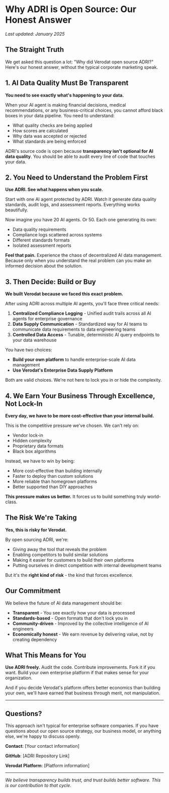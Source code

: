 # Why ADRI is Open Source: Our Honest Answer

*Last updated: January 2025*

## The Straight Truth

We get asked this question a lot: "Why did Verodat open source ADRI?" Here's our honest answer, without the typical corporate marketing speak.

## 1. AI Data Quality Must Be Transparent

**You need to see exactly what's happening to your data.**

When your AI agent is making financial decisions, medical recommendations, or any business-critical choices, you cannot afford black boxes in your data pipeline. You need to understand:

- What quality checks are being applied
- How scores are calculated
- Why data was accepted or rejected
- What standards are being enforced

ADRI's source code is open because **transparency isn't optional for AI data quality**. You should be able to audit every line of code that touches your data.

## 2. You Need to Understand the Problem First

**Use ADRI. See what happens when you scale.**

Start with one AI agent protected by ADRI. Watch it generate data quality standards, audit logs, and assessment reports. Everything works beautifully.

Now imagine you have 20 AI agents. Or 50. Each one generating its own:
- Data quality requirements
- Compliance logs scattered across systems
- Different standards formats
- Isolated assessment reports

**Feel that pain.** Experience the chaos of decentralized AI data management. Because only when you understand the real problem can you make an informed decision about the solution.

## 3. Then Decide: Build or Buy

**We built Verodat because we faced this exact problem.**

After using ADRI across multiple AI agents, you'll face three critical needs:

1. **Centralized Compliance Logging** - Unified audit trails across all AI agents for enterprise governance
2. **Data Supply Communication** - Standardized way for AI teams to communicate data requirements to data engineering teams
3. **Controlled Data Access** - Tunable, deterministic AI query endpoints to your data warehouse

You have two choices:
- **Build your own platform** to handle enterprise-scale AI data management
- **Use Verodat's Enterprise Data Supply Platform**

Both are valid choices. We're not here to lock you in or hide the complexity.

## 4. We Earn Your Business Through Excellence, Not Lock-In

**Every day, we have to be more cost-effective than your internal build.**

This is the competitive pressure we've chosen. We can't rely on:
- Vendor lock-in
- Hidden complexity
- Proprietary data formats
- Black box algorithms

Instead, we have to win by being:
- More cost-effective than building internally
- Faster to deploy than custom solutions
- More reliable than homegrown platforms
- Better supported than DIY approaches

**This pressure makes us better.** It forces us to build something truly world-class.

## The Risk We're Taking

**Yes, this is risky for Verodat.**

By open sourcing ADRI, we're:
- Giving away the tool that reveals the problem
- Enabling competitors to build similar solutions
- Making it easier for customers to build their own platforms
- Putting ourselves in direct competition with internal development teams

But it's the **right kind of risk** - the kind that forces excellence.

## Our Commitment

We believe the future of AI data management should be:
- **Transparent** - You see exactly how your data is processed
- **Standards-based** - Open formats that don't lock you in
- **Community-driven** - Improved by the collective intelligence of AI engineers
- **Economically honest** - We earn revenue by delivering value, not by creating dependency

## What This Means for You

**Use ADRI freely.** Audit the code. Contribute improvements. Fork it if you want. Build your own enterprise platform if that makes sense for your organization.

And if you decide Verodat's platform offers better economics than building your own, we'll have earned that business through merit, not manipulation.

---

## Questions?

This approach isn't typical for enterprise software companies. If you have questions about our open source strategy, our business model, or anything else, we're happy to discuss openly.

**Contact**: [Your contact information]

**GitHub**: [ADRI Repository Link]

**Verodat Platform**: [Platform information]

---

*We believe transparency builds trust, and trust builds better software. This is our contribution to that cycle.*
